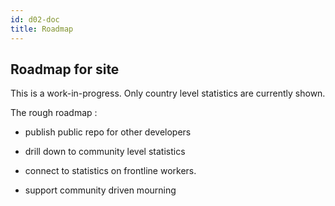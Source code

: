 ```yaml
---
id: d02-doc
title: Roadmap
---
```


## Roadmap for site

This is a work-in-progress. Only country level statistics are currently shown.

The rough roadmap :

- publish public repo for other developers

- drill down to community level statistics

- connect to statistics on frontline workers.

- support community driven mourning
